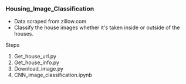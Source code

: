### Housing_Image_Classification
- Data scraped from zillow.com
- Classify the house images whether it's taken inside or outside of the houses.

Steps
1. Get_house_url.py 
2. Get_house_info.py 
3. Download_image.py
4. CNN_image_classification.ipynb

